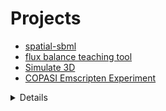 # Projects

* [spatial-sbml](./spatial-sbml)
* [flux balance teaching tool](./FluxBalance)
* [Simulate 3D](https://github.com/fbergmann/3DSimulate)
* [COPASI Emscripten Experiment](./copasi-emscripten)

<details>
  <div style="display:none">
    test
  </div>
</details>
